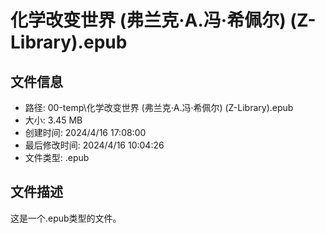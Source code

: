 ﻿# 化学改变世界 (弗兰克·A.冯·希佩尔) (Z-Library).epub

## 文件信息
- 路径: 00-temp\化学改变世界 (弗兰克·A.冯·希佩尔) (Z-Library).epub
- 大小: 3.45 MB
- 创建时间: 2024/4/16 17:08:00
- 最后修改时间: 2024/4/16 10:04:26
- 文件类型: .epub

## 文件描述
这是一个.epub类型的文件。

